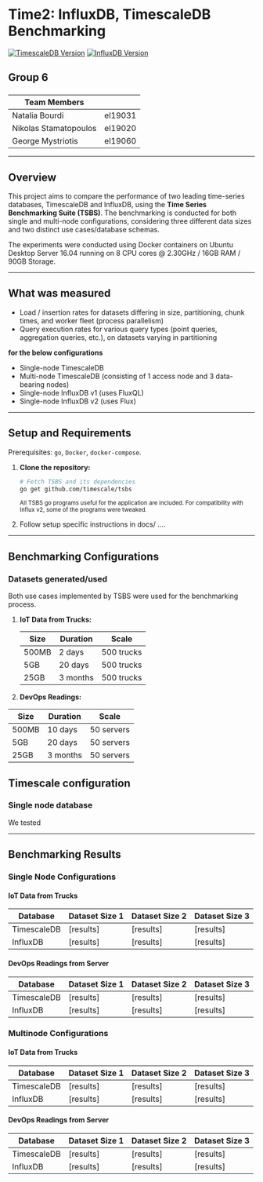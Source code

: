 # Time2: InfluxDB, TimescaleDB Benchmarking
[![TimescaleDB Version](https://img.shields.io/badge/timescaledb-2.13%20%7C%20PostgreSQL%2014-yellow)](https://www.timescale.com/)
[![InfluxDB Version](https://img.shields.io/badge/influx-2.7%20%7C%201.8-purple)](https://www.influxdata.com/) 

## Group 6

### 
|Team Members              |            |
|-------------------------|------------|
| Natalia Bourdi          | el19031    |
| Nikolas Stamatopoulos   | el19020    |
| George Mystriotis       | el19060    |


---

## Overview

This project aims to compare the performance of two leading time-series databases, TimescaleDB and InfluxDB, using the **Time Series Benchmarking Suite (TSBS)**. The benchmarking is conducted for both single and multi-node configurations, considering three different data sizes and two distinct use cases/database schemas. 

The experiments were conducted using Docker containers on Ubuntu Desktop Server 16.04 running on 8 CPU cores @ 2.30GHz / 16GB RAM / 90GB Storage.

---

## What was measured

- Load / insertion rates for datasets differing in size, partitioning, chunk times, and worker fleet (process parallelism)
- Query execution rates for various query types (point queries, aggregation queries, etc.), on datasets varying in partitioning

**for the below configurations**

- Single-node TimescaleDB
- Multi-node TimescaleDB (consisting of 1 access node and 3 data-bearing nodes)
- Single-node InfluxDB v1 (uses FluxQL)
- Single-node InfluxDB v2 (uses Flux)


---

## Setup and Requirements

Prerequisites: `go`, `Docker`, `docker-compose`.

1. **Clone the repository:**
   
   ```bash
   # Fetch TSBS and its dependencies
   go get github.com/timescale/tsbs
   ```
   <sup> All TSBS go programs useful for the application are included. For compatibility with Influx v2, some of the programs were tweaked. </sup>
   
2. Follow setup specific instructions
   in docs/ ....




---

## Benchmarking Configurations

### Datasets generated/used

Both use cases implemented by TSBS were used for the benchmarking process. 

1. **IoT Data from Trucks:**
   
   | Size   | Duration       | Scale           |
   |--------|-----------------|--------------------|
   | 500MB  | 2 days          | 500 trucks         |
   | 5GB    | 20 days         | 500 trucks         |
   | 25GB   | 3 months        | 500 trucks         |

 2. **DevOps Readings:**
      
   | Size   | Duration       | Scale           |
   |--------|-----------------|--------------------|
   | 500MB  | 10 days         | 50 servers         |
   | 5GB    | 20 days         | 50 servers         |
   | 25GB   | 3 months        | 50 servers         |


## Timescale configuration

### Single node database

We tested 

---

## Benchmarking Results

### Single Node Configurations

#### IoT Data from Trucks

| Database       | Dataset Size 1 | Dataset Size 2 | Dataset Size 3 |
| -------------- | -------------- | -------------- | -------------- |
| TimescaleDB    | [results]      | [results]      | [results]      |
| InfluxDB       | [results]      | [results]      | [results]      |

#### DevOps Readings from Server

| Database       | Dataset Size 1 | Dataset Size 2 | Dataset Size 3 |
| -------------- | -------------- | -------------- | -------------- |
| TimescaleDB    | [results]      | [results]      | [results]      |
| InfluxDB       | [results]      | [results]      | [results]      |

### Multinode Configurations

#### IoT Data from Trucks

| Database       | Dataset Size 1 | Dataset Size 2 | Dataset Size 3 |
| -------------- | -------------- | -------------- | -------------- |
| TimescaleDB    | [results]      | [results]      | [results]      |
| InfluxDB       | [results]      | [results]      | [results]      |

#### DevOps Readings from Server

| Database       | Dataset Size 1 | Dataset Size 2 | Dataset Size 3 |
| -------------- | -------------- | -------------- | -------------- |
| TimescaleDB    | [results]      | [results]      | [results]      |
| InfluxDB       | [results]      | [results]      | [results]      |


